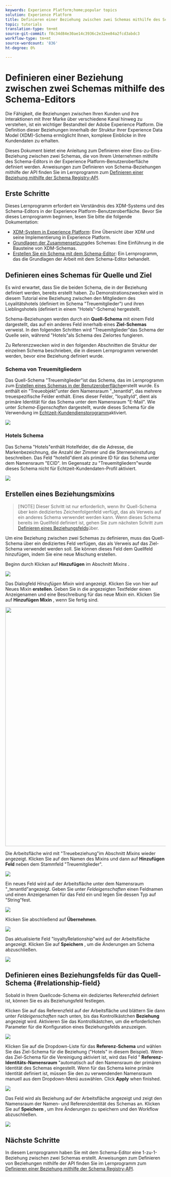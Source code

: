 ```yaml
---
keywords: Experience Platform;home;popular topics
solution: Experience Platform
title: Definieren einer Beziehung zwischen zwei Schemas mithilfe des Schema Schema Editor
topic: tutorials
translation-type: tm+mt
source-git-commit: f8c34d84e30ae14c3936c2e32ee84a2fcd3abdc3
workflow-type: tm+mt
source-wordcount: '836'
ht-degree: 0%

---
```



# Definieren einer Beziehung zwischen zwei Schemas mithilfe des Schema-Editors

Die Fähigkeit, die Beziehungen zwischen Ihren Kunden und ihre Interaktionen mit Ihrer Marke über verschiedene Kanal hinweg zu verstehen, ist ein wichtiger Bestandteil der Adobe Experience Platform. Die Definition dieser Beziehungen innerhalb der Struktur Ihrer Experience Data Model (XDM)-Schema ermöglicht Ihnen, komplexe Einblicke in Ihre Kundendaten zu erhalten.

Dieses Dokument bietet eine Anleitung zum Definieren einer Eins-zu-Eins-Beziehung zwischen zwei Schemas, die von Ihrem Unternehmen mithilfe des Schema-Editors in der Experience Platform-Benutzeroberfläche definiert werden. Anweisungen zum Definieren von Schema-Beziehungen mithilfe der API finden Sie im Lernprogramm zum [Definieren einer Beziehung mithilfe der Schema Registry-API](relationship-api.md).

## Erste Schritte

Dieses Lernprogramm erfordert ein Verständnis des XDM-Systems und des Schema-Editors in der Experience Platform-Benutzeroberfläche. Bevor Sie dieses Lernprogramm beginnen, lesen Sie bitte die folgende Dokumentation:

* [XDM-System in Experience Platform](../home.md): Eine Übersicht über XDM und seine Implementierung in Experience Platform.
* [Grundlagen der Zusammensetzung](../schema/composition.md)des Schemas: Eine Einführung in die Bausteine von XDM-Schemas.
* [Erstellen Sie ein Schema mit dem Schema-Editor](create-schema-ui.md): Ein Lernprogramm, das die Grundlagen der Arbeit mit dem Schema-Editor behandelt.

## Definieren eines Schemas für Quelle und Ziel

Es wird erwartet, dass Sie die beiden Schema, die in der Beziehung definiert werden, bereits erstellt haben. Zu Demonstrationszwecken wird in diesem Tutorial eine Beziehung zwischen den Mitgliedern des Loyalitätshotels (definiert im Schema &quot;Treuemitglieder&quot;) und ihren Lieblingshotels (definiert in einem &quot;Hotels&quot;-Schema) hergestellt.

Schema-Beziehungen werden durch ein **Quell-Schema** mit einem Feld dargestellt, das auf ein anderes Feld innerhalb eines **Ziel-Schemas** verweist. In den folgenden Schritten wird &quot;Treuemitglieder&quot;das Schema der Quelle sein, während &quot;Hotels&quot;als Schema des Zielortes fungieren.

Zu Referenzzwecken wird in den folgenden Abschnitten die Struktur der einzelnen Schema beschrieben, die in diesem Lernprogramm verwendet werden, bevor eine Beziehung definiert wurde.

### Schema von Treuemitgliedern

Das Quell-Schema &quot;Treuemitglieder&quot;ist das Schema, das im Lernprogramm zum [Erstellen eines Schemas in der Benutzeroberfläche](create-schema-ui.md)erstellt wurde. Es enthält ein &quot;Treueobjekt&quot;unter dem Namensraum &quot;\_tenantId&quot;, das mehrere treuespezifische Felder enthält. Eines dieser Felder, &quot;loyaltyId&quot;, dient als primäre Identität für das Schema unter dem Namensraum &quot;E-Mail&quot;. Wie unter _Schema-Eigenschaften_ dargestellt, wurde dieses Schema für die Verwendung im [Echtzeit-Kundendienstprogramm](../../profile/home.md)aktiviert.

![](../images/tutorials/relationship/loyalty-members.png)

### Hotels Schema

Das Schema &quot;Hotels&quot;enthält Hotelfelder, die die Adresse, die Markenbezeichnung, die Anzahl der Zimmer und die Sterneneinstufung beschreiben. Das Feld &quot;hotelId&quot;dient als primäre ID für das Schema unter dem Namensraum &quot;ECID&quot;. Im Gegensatz zu &quot;Treuemitgliedern&quot;wurde dieses Schema nicht für Echtzeit-Kundendaten-Profil aktiviert.

![](../images/tutorials/relationship/hotels.png)

## Erstellen eines Beziehungsmixins

>[!NOTE] Dieser Schritt ist nur erforderlich, wenn Ihr Quell-Schema über kein dediziertes Zeichenfolgenfeld verfügt, das als Verweis auf ein anderes Schema verwendet werden kann. Wenn dieses Schema bereits im Quellfeld definiert ist, gehen Sie zum nächsten Schritt zum [Definieren eines Beziehungsfelds](#relationship-field)über.

Um eine Beziehung zwischen zwei Schemas zu definieren, muss das Quell-Schema über ein dediziertes Feld verfügen, das als Verweis auf das Ziel-Schema verwendet werden soll. Sie können dieses Feld dem Quellfeld hinzufügen, indem Sie eine neue Mischung erstellen.

Beginn durch Klicken auf **Hinzufügen** im Abschnitt _Mixins_ .

![](../images/tutorials/relationship/loyalty-add-mixin.png)

Das Dialogfeld _Hinzufügen Mixin_ wird angezeigt. Klicken Sie von hier auf Neues Mixin **erstellen**. Geben Sie in die angezeigten Textfelder einen Anzeigenamen und eine Beschreibung für das neue Mixin ein. Klicken Sie auf **Hinzufügen Mixin** , wenn Sie fertig sind.

<img src="../images/tutorials/relationship/loyalty-create-new-mixin.png" width="750"><br>

Die Arbeitsfläche wird mit &quot;Treuebeziehung&quot;im Abschnitt _Mixins_ wieder angezeigt. Klicken Sie auf den Namen des Mixins und dann auf **Hinzufügen Feld** neben dem Stammfeld &quot;Treuemitglieder&quot;.

![](../images/tutorials/relationship/loyalty-add-field.png)

Ein neues Feld wird auf der Arbeitsfläche unter dem Namensraum &quot;\_tenantId&quot;angezeigt. Geben Sie unter _Feldeigenschaften_ einen Feldnamen und einen Anzeigenamen für das Feld ein und legen Sie dessen Typ auf &quot;String&quot;fest.

![](../images/tutorials/relationship/relationship-field-details.png)

Klicken Sie abschließend auf **Übernehmen**.

![](../images/tutorials/relationship/relationship-field-apply.png)

Das aktualisierte Feld &quot;loyaltyRelationship&quot;wird auf der Arbeitsfläche angezeigt. Klicken Sie auf **Speichern** , um die Änderungen am Schema abzuschließen.

![](../images/tutorials/relationship/relationship-field-save.png)

## Definieren eines Beziehungsfelds für das Quell-Schema {#relationship-field}

Sobald in Ihrem Quellcode-Schema ein dediziertes Referenzfeld definiert ist, können Sie es als Beziehungsfeld festlegen.

Klicken Sie auf das Referenzfeld auf der Arbeitsfläche und blättern Sie dann unter _Feldeigenschaften_ nach unten, bis das Kontrollkästchen **Beziehung** angezeigt wird. Aktivieren Sie das Kontrollkästchen, um die erforderlichen Parameter für die Konfiguration eines Beziehungsfelds anzuzeigen.

![](../images/tutorials/relationship/relationship-checkbox.png)

Klicken Sie auf die Dropdown-Liste für das **Referenz-Schema** und wählen Sie das Ziel-Schema für die Beziehung (&quot;Hotels&quot; in diesem Beispiel). Wenn das Ziel-Schema für die Vereinigung aktiviert ist, wird das Feld &quot; **Referenz-Identitäts-Namensraum** &quot;automatisch auf den Namensraum der primären Identität des Schemas eingestellt. Wenn für das Schema keine primäre Identität definiert ist, müssen Sie den zu verwendenden Namensraum manuell aus dem Dropdown-Menü auswählen. Click **Apply** when finished.

![](../images/tutorials/relationship/reference-schema-id-namespace.png)

Das Feld wird als Beziehung auf der Arbeitsfläche angezeigt und zeigt den Namensraum der Namen- und Referenzidentität des Schemas an. Klicken Sie auf **Speichern** , um Ihre Änderungen zu speichern und den Workflow abzuschließen.

![](../images/tutorials/relationship/relationship-save.png)

## Nächste Schritte

In diesem Lernprogramm haben Sie mit dem Schema-Editor eine 1-zu-1-Beziehung zwischen zwei Schemas erstellt. Anweisungen zum Definieren von Beziehungen mithilfe der API finden Sie im Lernprogramm zum [Definieren einer Beziehung mithilfe der Schema Registry-API](relationship-api.md).